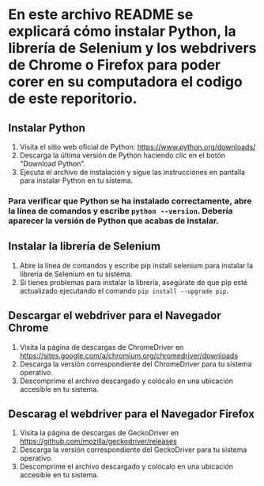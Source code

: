 # En este archivo README se explicará cómo instalar Python, la librería de Selenium y los webdrivers de Chrome o Firefox para poder corer en su computadora el codigo de este reporitorio.

## Instalar Python
1. Visita el sitio web oficial de Python: https://www.python.org/downloads/
2. Descarga la última versión de Python haciendo clic en el botón "Download Python".
3. Ejecuta el archivo de instalación y sigue las instrucciones en pantalla para instalar Python en tu sistema.

### Para verificar que Python se ha instalado correctamente, abre la línea de comandos y escribe `python --version`. Debería aparecer la versión de Python que acabas de instalar.

## Instalar la librería de Selenium
1. Abre la línea de comandos y escribe pip install selenium para instalar la librería de Selenium en tu sistema.
2. Si tienes problemas para instalar la librería, asegúrate de que pip esté actualizado ejecutando el comando `pip install --upgrade pip`.

## Descargar el webdriver para el Navegador Chrome
1. Visita la página de descargas de ChromeDriver en https://sites.google.com/a/chromium.org/chromedriver/downloads
2. Descarga la versión correspondiente del ChromeDriver para tu sistema operativo.
3. Descomprime el archivo descargado y colócalo en una ubicación accesible en tu sistema.

## Descarag el webdriver para el Navegador Firefox
1. Visita la página de descargas de GeckoDriver en https://github.com/mozilla/geckodriver/releases
2. Descarga la versión correspondiente del GeckoDriver para tu sistema operativo.
3. Descomprime el archivo descargado y colócalo en una ubicación accesible en tu sistema.

